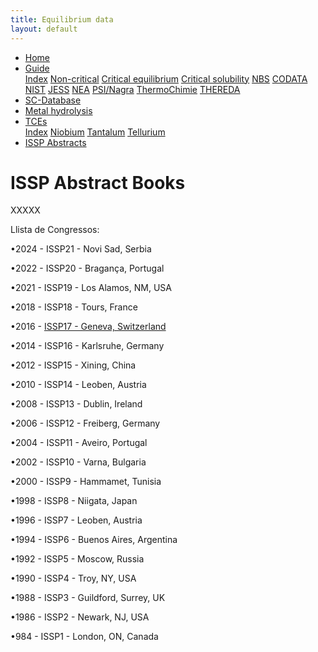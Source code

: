 ```yaml
---
title: Equilibrium data
layout: default
---
```

<ul>
  <li><a href="/">Home</a></li>
  <li class="dropdown">
    <a href="javascript:void(0)" class="dropbtn">Guide</a>
    <div class="dropdown-content">
      <a href="guide/index.html">Index</a>
      <a href="guide/noncritical.html">Non-critical</a>
      <a href="guide/critical-equilibrium.html">Critical equilibrium</a>
      <a href="guide/critical-solubility.html">Critical solubility</a>
      <a href="guide/NBS.html">NBS</a>
      <a href="guide/CODATA.html">CODATA</a>
      <a href="guide/NIST.html">NIST</a>
      <a href="guide/JESS.html">JESS</a>
      <a href="guide/NEA.html">NEA</a>
      <a href="guide/PSI.html">PSI/Nagra</a>
      <a href="guide/thermochimie.html">ThermoChimie</a>
      <a href="THEREDA.html">THEREDA</a>
    </div>
  </li>
  <li><a href="/sc-database.html">SC-Database</a></li>
  <li><a href="/cost-nectar.html">Metal hydrolysis</a></li>
  <li class="dropdown">
    <a href="javascript:void(0)" class="dropbtn">TCEs</a>
    <div class="dropdown-content">
      <a href="TCE/index.html">Index</a>
      <a href="TCE/niobium.html">Niobium</a>
      <a href="TCE/tantalum.html">Tantalum</a>
      <a href="TCE/tellurium.html">Tellurium</a>
    </div>
  </li>
  <li><a class="active" href="ISSP-abstracts.html">ISSP Abstracts</a></li>
</ul>

# ISSP Abstract Books

XXXXX

Llista de Congressos:

&bull;2024 - ISSP21 - Novi Sad, Serbia

&bull;2022 - ISSP20 - Bragança, Portugal

&bull;2021 - ISSP19 - Los Alamos, NM, USA

&bull;2018 - ISSP18 - Tours, France

&bull;2016 - <a href="ISSP/ISSP17-Book.pdf">ISSP17 - Geneva, Switzerland</a>

&bull;2014 - ISSP16 - Karlsruhe, Germany

&bull;2012 - ISSP15 - Xining, China

&bull;2010 - ISSP14 - Leoben, Austria

&bull;2008 - ISSP13 - Dublin, Ireland

&bull;2006 - ISSP12 - Freiberg, Germany

&bull;2004 - ISSP11 - Aveiro, Portugal

&bull;2002 - ISSP10 - Varna, Bulgaria

&bull;2000 - ISSP9 - Hammamet, Tunisia

&bull;1998 - ISSP8 - Niigata, Japan

&bull;1996 - ISSP7 - Leoben, Austria

&bull;1994 - ISSP6 - Buenos Aires, Argentina

&bull;1992 - ISSP5 - Moscow, Russia

&bull;1990 - ISSP4 - Troy, NY, USA

&bull;1988 - ISSP3 - Guildford, Surrey, UK

&bull;1986 - ISSP2 - Newark, NJ, USA

&bull;984 - ISSP1 - London, ON, Canada
